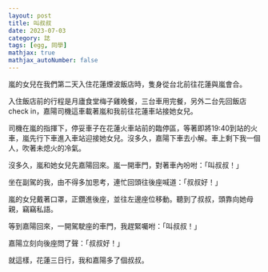 ```yaml
---
layout: post
title: 叫叔叔
date: 2023-07-03
category: 誌
tags: [egg, 同學]
mathjax: true
mathjax_autoNumber: false
---
```


嵐的女兒在我們第二天入住花蓮煙波飯店時，隻身從台北前往花蓮與嵐會合。

<!--more-->

入住飯店前的行程是月廬食堂梅子雞晚餐，三台車用完餐，另外二台先回飯店check in，嘉陽司機這車載著嵐和我前往花蓮車站接她女兒。

司機在嵐的指揮下，停妥車子在花蓮火車站前的臨停區，等著即將19:40到站的火車，嵐先行下車進入車站迎接她女兒。沒多久，嘉陽下車去小解。車上剩下我一個人，吹著未熄火的冷氣。

沒多久，嵐和她女兒先嘉陽回來。嵐一開車門，對著車內吩咐：「叫叔叔！」

坐在副駕的我，由不得多加思考，連忙回頭往後座喊道：「叔叔好！」

嵐的女兒戴著口罩，正鑽進後座，並往左邊座位移動。聽到了叔叔，頭靠向她母親，竊竊私語。

等到嘉陽回來，一開駕駛座的車門，我趕緊囑咐：「叫叔叔！」

嘉陽立刻向後座問了聲：「叔叔好！」

就這樣，花蓮三日行，我和嘉陽多了個叔叔。
